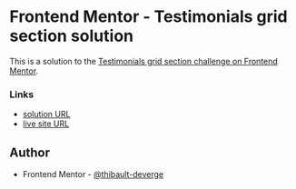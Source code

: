 # Frontend Mentor - Testimonials grid section solution

This is a solution to the [Testimonials grid section challenge on Frontend Mentor](https://www.frontendmentor.io/challenges/testimonials-grid-section-Nnw6J7Un7).

### Links

- [solution URL](https://www.frontendmentor.io/solutions/testimonial-grid---solution-GGDMtsAPd_)
- [live site URL](https://frontend-mentor-testimonial-grid-six.vercel.app/)

## Author

- Frontend Mentor - [@thibault-deverge](https://www.frontendmentor.io/profile/thibault-deverge)
